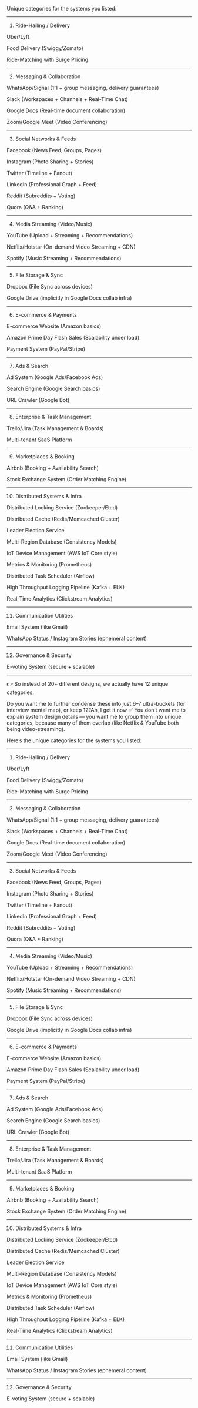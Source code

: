 Unique categories for the systems you listed:


---

1. Ride-Hailing / Delivery

Uber/Lyft

Food Delivery (Swiggy/Zomato)

Ride-Matching with Surge Pricing



---

2. Messaging & Collaboration

WhatsApp/Signal (1:1 + group messaging, delivery guarantees)

Slack (Workspaces + Channels + Real-Time Chat)

Google Docs (Real-time document collaboration)

Zoom/Google Meet (Video Conferencing)



---

3. Social Networks & Feeds

Facebook (News Feed, Groups, Pages)

Instagram (Photo Sharing + Stories)

Twitter (Timeline + Fanout)

LinkedIn (Professional Graph + Feed)

Reddit (Subreddits + Voting)

Quora (Q&A + Ranking)



---

4. Media Streaming (Video/Music)

YouTube (Upload + Streaming + Recommendations)

Netflix/Hotstar (On-demand Video Streaming + CDN)

Spotify (Music Streaming + Recommendations)



---

5. File Storage & Sync

Dropbox (File Sync across devices)

Google Drive (implicitly in Google Docs collab infra)



---

6. E-commerce & Payments

E-commerce Website (Amazon basics)

Amazon Prime Day Flash Sales (Scalability under load)

Payment System (PayPal/Stripe)



---

7. Ads & Search

Ad System (Google Ads/Facebook Ads)

Search Engine (Google Search basics)

URL Crawler (Google Bot)



---

8. Enterprise & Task Management

Trello/Jira (Task Management & Boards)

Multi-tenant SaaS Platform



---

9. Marketplaces & Booking

Airbnb (Booking + Availability Search)

Stock Exchange System (Order Matching Engine)



---

10. Distributed Systems & Infra

Distributed Locking Service (Zookeeper/Etcd)

Distributed Cache (Redis/Memcached Cluster)

Leader Election Service

Multi-Region Database (Consistency Models)

IoT Device Management (AWS IoT Core style)

Metrics & Monitoring (Prometheus)

Distributed Task Scheduler (Airflow)

High Throughput Logging Pipeline (Kafka + ELK)

Real-Time Analytics (Clickstream Analytics)



---

11. Communication Utilities

Email System (like Gmail)

WhatsApp Status / Instagram Stories (ephemeral content)



---

12. Governance & Security

E-voting System (secure + scalable)



---

👉 So instead of 20+ different designs, we actually have 12 unique categories.

Do you want me to further condense these into just 6–7 ultra-buckets (for interview mental map), or keep 12?Ah, I get it now ✅
You don’t want me to explain system design details — you want me to group them into unique categories, because many of them overlap (like Netflix & YouTube both being video-streaming).

Here’s the unique categories for the systems you listed:


---

1. Ride-Hailing / Delivery

Uber/Lyft

Food Delivery (Swiggy/Zomato)

Ride-Matching with Surge Pricing



---

2. Messaging & Collaboration

WhatsApp/Signal (1:1 + group messaging, delivery guarantees)

Slack (Workspaces + Channels + Real-Time Chat)

Google Docs (Real-time document collaboration)

Zoom/Google Meet (Video Conferencing)



---

3. Social Networks & Feeds

Facebook (News Feed, Groups, Pages)

Instagram (Photo Sharing + Stories)

Twitter (Timeline + Fanout)

LinkedIn (Professional Graph + Feed)

Reddit (Subreddits + Voting)

Quora (Q&A + Ranking)



---

4. Media Streaming (Video/Music)

YouTube (Upload + Streaming + Recommendations)

Netflix/Hotstar (On-demand Video Streaming + CDN)

Spotify (Music Streaming + Recommendations)



---

5. File Storage & Sync

Dropbox (File Sync across devices)

Google Drive (implicitly in Google Docs collab infra)



---

6. E-commerce & Payments

E-commerce Website (Amazon basics)

Amazon Prime Day Flash Sales (Scalability under load)

Payment System (PayPal/Stripe)



---

7. Ads & Search

Ad System (Google Ads/Facebook Ads)

Search Engine (Google Search basics)

URL Crawler (Google Bot)



---

8. Enterprise & Task Management

Trello/Jira (Task Management & Boards)

Multi-tenant SaaS Platform



---

9. Marketplaces & Booking

Airbnb (Booking + Availability Search)

Stock Exchange System (Order Matching Engine)



---

10. Distributed Systems & Infra

Distributed Locking Service (Zookeeper/Etcd)

Distributed Cache (Redis/Memcached Cluster)

Leader Election Service

Multi-Region Database (Consistency Models)

IoT Device Management (AWS IoT Core style)

Metrics & Monitoring (Prometheus)

Distributed Task Scheduler (Airflow)

High Throughput Logging Pipeline (Kafka + ELK)

Real-Time Analytics (Clickstream Analytics)



---

11. Communication Utilities

Email System (like Gmail)

WhatsApp Status / Instagram Stories (ephemeral content)



---

12. Governance & Security

E-voting System (secure + scalable)